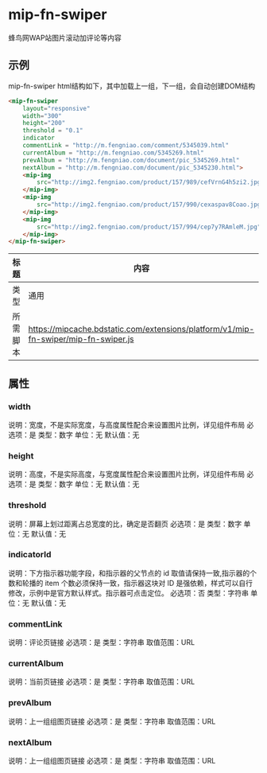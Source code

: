 # mip-fn-swiper
<p>蜂鸟网WAP站图片滚动加评论等内容</p>

 ## 示例 
<p>mip-fn-swiper html结构如下，其中加载上一组，下一组，会自动创建DOM结构 </p>

```html
<mip-fn-swiper
    layout="responsive"  
    width="300"     
    height="200"
    threshold = "0.1"
    indicator 
    commentLink = "http://m.fengniao.com/comment/5345039.html"
    currentAlbum = "http://m.fengniao.com/5345269.html"
    prevAlbum = "http://m.fengniao.com/document/pic_5345269.html"
    nextAlbum = "http://m.fengniao.com/document/pic_5345230.html"> 
    <mip-img 
        src="http://img2.fengniao.com/product/157/989/cefVrnG4h5zi2.jpg">
    </mip-img>
    <mip-img 
        src="http://img2.fengniao.com/product/157/990/cexaspav8Coao.jpg">
    </mip-img>
    <mip-img 
        src="http://img2.fengniao.com/product/157/994/cep7y7RAmleM.jpg">
    </mip-img> 
</mip-fn-swiper>  
```

标题|内容
----|----
类型|通用 
所需脚本|https://mipcache.bdstatic.com/extensions/platform/v1/mip-fn-swiper/mip-fn-swiper.js

## 属性   

### width
说明：宽度，不是实际宽度，与高度属性配合来设置图片比例，详见组件布局
必选项：是
类型：数字
单位：无
默认值：无

### height
说明：高度，不是实际高度，与宽度属性配合来设置图片比例，详见组件布局
必选项：是
类型：数字
单位：无
默认值：无

### threshold
说明：屏幕上划过距离占总宽度的比，确定是否翻页
必选项：是
类型：数字
单位：无
默认值：无

### indicatorId
说明：下方指示器功能字段，和指示器的父节点的 id 取值请保持一致,指示器的个数和轮播的 item 个数必须保持一致，指示器这块对 ID 是强依赖，样式可以自行修改，示例中是官方默认样式。指示器可点击定位。
必选项：否
类型：字符串
单位：无
默认值：无 

### commentLink
说明：评论页链接
必选项：是 
类型：字符串 
取值范围：URL 

### currentAlbum
说明：当前页链接
必选项：是 
类型：字符串 
取值范围：URL 

### prevAlbum
说明：上一组组图页链接
必选项：是 
类型：字符串 
取值范围：URL 

### nextAlbum
说明：上一组组图页链接
必选项：是 
类型：字符串 
取值范围：URL 
